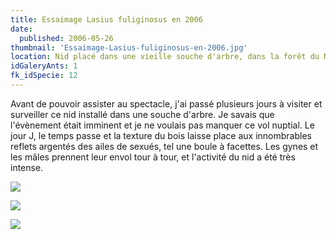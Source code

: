 ```yaml
---
title: Essaimage Lasius fuliginosus en 2006
date:
  published: 2006-05-26
thumbnail: 'Essaimage-Lasius-fuliginosus-en-2006.jpg'
location: Nid placé dans une vieille souche d'arbre, dans la forêt du Neuhof (ALSACE)
idGaleryAnts: 1
fk_idSpecie: 12
---
```


Avant de pouvoir assister au spectacle, j'ai passé plusieurs jours à visiter et surveiller ce nid installé dans une souche d'arbre. Je savais que l'évènement était imminent et je ne voulais pas manquer ce vol nuptial. Le jour J, le temps passe et la texture du bois laisse place aux innombrables reflets argentés des ailes de sexués, tel une boule à facettes. Les gynes et les mâles prennent leur envol tour à tour, et l'activité du nid a été très intense.

![](/img/articles/essaimage-lasius-fuliginosus-2006/lasius-fuliginosus-000.jpg)

![](/img/articles/essaimage-lasius-fuliginosus-2006/lasius-fuliginosus-001.jpg)

![](/img/articles/essaimage-lasius-fuliginosus-2006/lasius-fuliginosus-002.jpg)
